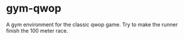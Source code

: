 # gym-qwop

A gym environment for the classic qwop game. Try to make the runner finish the 100 meter race. 
